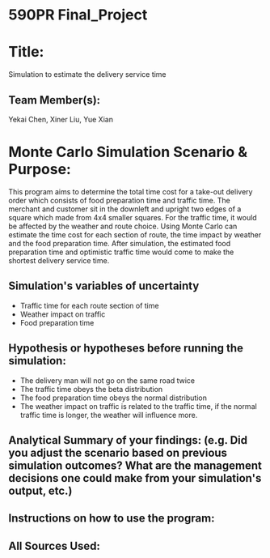 # 590PR Final_Project

# Title: 
Simulation to estimate the delivery service time

## Team Member(s): 
Yekai Chen, Xiner Liu, Yue Xian

# Monte Carlo Simulation Scenario & Purpose: 
This program aims to determine the total time cost for a take-out delivery order which consists of food preparation time and traffic time. The merchant and customer sit in the downleft and upright two edges of a square which made from 4x4 smaller squares. For the traffic time, it would be affected by the weather and route choice. Using Monte Carlo can estimate the time cost for each section of route, the time impact by weather and the food preparation time. After simulation, the estimated food preparation time and optimistic traffic time would come to make the shortest delivery service time.

## Simulation's variables of uncertainty
- Traffic time for each route section of time
- Weather impact on traffic
- Food preparation time

## Hypothesis or hypotheses before running the simulation:
- The delivery man will not go on the same road twice
- The traffic time obeys the beta distribution
- The food preparation time obeys the normal distribution
- The weather impact on traffic is related to the traffic time, if the normal traffic time is longer, the weather will influence more.

## Analytical Summary of your findings: (e.g. Did you adjust the scenario based on previous simulation outcomes?  What are the management decisions one could make from your simulation's output, etc.)

## Instructions on how to use the program:

## All Sources Used:
